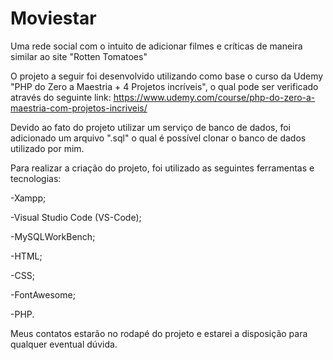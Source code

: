# Moviestar
Uma rede social com o intuito de adicionar filmes e críticas de maneira similar ao site "Rotten Tomatoes"

O projeto a seguir foi desenvolvido utilizando como base o curso da Udemy "PHP do Zero a Maestria + 4 Projetos incríveis", o qual pode ser verificado através do seguinte link:
https://www.udemy.com/course/php-do-zero-a-maestria-com-projetos-incriveis/

Devido ao fato do projeto utilizar um serviço de banco de dados, foi adicionado um arquivo ".sql" o qual é possível clonar o banco de dados utilizado por mim.

Para realizar a criação do projeto, foi utilizado as seguintes ferramentas e tecnologias:

-Xampp;

-Visual Studio Code (VS-Code);

-MySQLWorkBench;

-HTML;

-CSS;

-FontAwesome;

-PHP.

Meus contatos estarão no rodapé do projeto e estarei a disposição para qualquer eventual dúvida.

